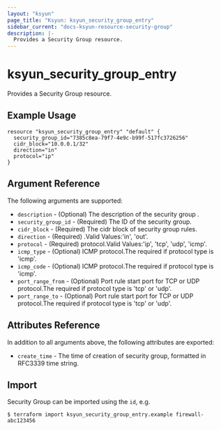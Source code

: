 ```yaml
---
layout: "ksyun"
page_title: "Ksyun: ksyun_security_group_entry"
sidebar_current: "docs-ksyun-resource-security-group"
description: |-
  Provides a Security Group resource.
---
```


# ksyun_security_group_entry

Provides a Security Group resource.

## Example Usage

```hcl
resource "ksyun_security_group_entry" "default" {
  security_group_id="7385c8ea-79f7-4e9c-b99f-517fc3726256"
  cidr_block="10.0.0.1/32"
  direction="in"
  protocol="ip"
}

```

## Argument Reference

The following arguments are supported:


* `description` - (Optional) The description of the security group .
* `security_group_id` - (Required) The ID of the security group.
* `cidr_block` - (Required) The cidr block of security group rules.
* `direction` - (Required) .Valid Values:'in', 'out'.
* `protocol` - (Required) protocol.Valid Values:'ip', 'tcp', 'udp', 'icmp'.
* `icmp_type` - (Optional) ICMP protocol.The required if protocol type is 'icmp'.
* `icmp_code` - (Optional) ICMP protocol.The required if protocol type is 'icmp'.
* `port_range_from` - (Optional) Port rule start port for TCP or UDP protocol.The required if protocol type is 'tcp' or 'udp'.
* `port_range_to` - (Optional) Port rule start port for TCP or UDP protocol.The required if protocol type is 'tcp' or 'udp'.
 


## Attributes Reference

In addition to all arguments above, the following attributes are exported:

* `create_time` - The time of creation of security group, formatted in RFC3339 time string.

## Import

Security Group can be imported using the `id`, e.g.

```
$ terraform import ksyun_security_group_entry.example firewall-abc123456
```